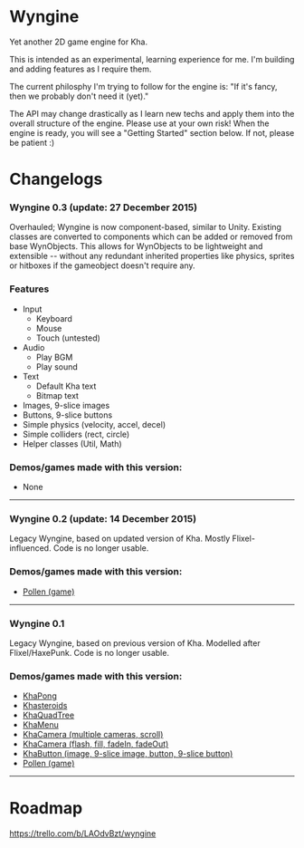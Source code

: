 # Wyngine

Yet another 2D game engine for Kha.

This is intended as an experimental, learning experience for me. I'm building and adding features as I require them.

The current philosphy I'm trying to follow for the engine is: "If it's fancy, then we probably don't need it (yet)."

The API may change drastically as I learn new techs and apply them into the overall structure of the engine. Please use at your own risk! When the engine is ready, you will see a "Getting Started" section below. If not, please be patient :)

# Changelogs

### Wyngine 0.3 (update: 27 December 2015)

Overhauled; Wyngine is now component-based, similar to Unity. Existing classes are converted to components which can be added or removed from base WynObjects. This allows for WynObjects to be lightweight and extensible -- without any redundant inherited properties like physics, sprites or hitboxes if the gameobject doesn't require any.

### Features

* Input
  * Keyboard
  * Mouse
  * Touch (untested)
* Audio
  * Play BGM
  * Play sound
* Text
  * Default Kha text
  * Bitmap text
* Images, 9-slice images
* Buttons, 9-slice buttons
* Simple physics (velocity, accel, decel)
* Simple colliders (rect, circle)
* Helper classes (Util, Math)

### Demos/games made with this version:

* None

---

### Wyngine 0.2 (update: 14 December 2015)

Legacy Wyngine, based on updated version of Kha. Mostly Flixel-influenced. Code is no longer usable.

### Demos/games made with this version:

* [Pollen (game)](http://coinflipstudios.com/pollen2)

---

### Wyngine 0.1

Legacy Wyngine, based on previous version of Kha. Modelled after Flixel/HaxePunk. Code is no longer usable.

### Demos/games made with this version:

* [KhaPong](http://coinflipstudios.com/khapong)
* [Khasteroids](http://coinflipstudios.com/khasteroids)
* [KhaQuadTree](http://coinflipstudios.com/khaquadtree)
* [KhaMenu](http://coinflipstudios.com/khamenu)
* [KhaCamera (multiple cameras, scroll)](http://coinflipstudios.com/khacamera)
* [KhaCamera (flash, fill, fadeIn, fadeOut)](http://coinflipstudios.com/khacamera2)
* [KhaButton (image, 9-slice image, button, 9-slice button)](http://coinflipstudios.com/khabutton)
* [Pollen (game)](http://coinflipstudios.com/pollen)

---

# Roadmap

https://trello.com/b/LAOdvBzt/wyngine
